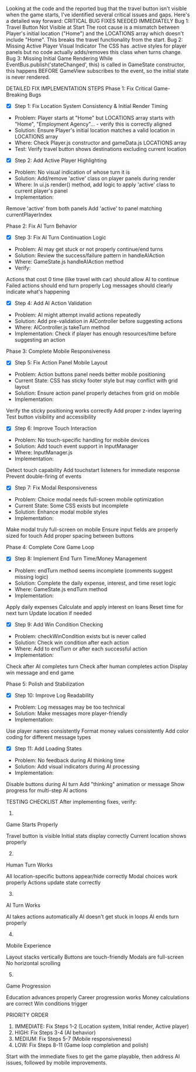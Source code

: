 Looking at the code and the reported bug that the travel button isn't visible when the game starts, I've identified several critical issues and gaps. Here's a detailed way forward:
CRITICAL BUG FIXES NEEDED IMMEDIATELY
Bug 1: Travel Button Not Visible at Start
The root cause is a mismatch between Player's initial location ("Home") and the LOCATIONS array which doesn't include "Home". This breaks the travel functionality from the start.
Bug 2: Missing Active Player Visual Indicator
The CSS has .active styles for player panels but no code actually adds/removes this class when turns change.
Bug 3: Missing Initial Game Rendering
While EventBus.publish('stateChanged', this) is called in GameState constructor, this happens BEFORE GameView subscribes to the event, so the initial state is never rendered.

DETAILED FIX IMPLEMENTATION STEPS
Phase 1: Fix Critical Game-Breaking Bugs
- [x] Step 1: Fix Location System Consistency & Initial Render Timing

* Problem: Player starts at "Home" but LOCATIONS array starts with "Home", "Employment Agency"... - verify this is correctly aligned
* Solution: Ensure Player's initial location matches a valid location in LOCATIONS array
* Where: Check Player.js constructor and gameData.js LOCATIONS array
* Test: Verify travel button shows destinations excluding current location

- [x] Step 2: Add Active Player Highlighting

* Problem: No visual indication of whose turn it is
* Solution: Add/remove 'active' class on player panels during render
* Where: In ui.js render() method, add logic to apply 'active' class to current player's panel
* Implementation:

Remove 'active' from both panels
Add 'active' to panel matching currentPlayerIndex

Phase 2: Fix AI Turn Behavior
- [x] Step 3: Fix AI Turn Continuation Logic

* Problem: AI may get stuck or not properly continue/end turns
* Solution: Review the success/failure pattern in handleAIAction
* Where: GameState.js handleAIAction method
* Verify:

Actions that cost 0 time (like travel with car) should allow AI to continue
Failed actions should end turn properly
Log messages should clearly indicate what's happening

- [x] Step 4: Add AI Action Validation

* Problem: AI might attempt invalid actions repeatedly
* Solution: Add pre-validation in AIController before suggesting actions
* Where: AIController.js takeTurn method
* Implementation: Check if player has enough resources/time before suggesting an action

Phase 3: Complete Mobile Responsiveness
- [x] Step 5: Fix Action Panel Mobile Layout

* Problem: Action buttons panel needs better mobile positioning
* Current State: CSS has sticky footer style but may conflict with grid layout
* Solution: Ensure action panel properly detaches from grid on mobile
* Implementation:

Verify the sticky positioning works correctly
Add proper z-index layering
Test button visibility and accessibility

- [x] Step 6: Improve Touch Interaction

* Problem: No touch-specific handling for mobile devices
* Solution: Add touch event support in InputManager
* Where: InputManager.js
* Implementation:

Detect touch capability
Add touchstart listeners for immediate response
Prevent double-firing of events

- [x] Step 7: Fix Modal Responsiveness

* Problem: Choice modal needs full-screen mobile optimization
* Current State: Some CSS exists but incomplete
* Solution: Enhance modal mobile styles
* Implementation:

Make modal truly full-screen on mobile
Ensure input fields are properly sized for touch
Add proper spacing between buttons

Phase 4: Complete Core Game Loop
- [x] Step 8: Implement End Turn Time/Money Management

* Problem: endTurn method seems incomplete (comments suggest missing logic)
* Solution: Complete the daily expense, interest, and time reset logic
* Where: GameState.js endTurn method
* Implementation:

Apply daily expenses
Calculate and apply interest on loans
Reset time for next turn
Update location if needed

- [x] Step 9: Add Win Condition Checking

* Problem: checkWinCondition exists but is never called
* Solution: Check win condition after each action
* Where: Add to endTurn or after each successful action
* Implementation:

Check after AI completes turn
Check after human completes action
Display win message and end game

Phase 5: Polish and Stabilization
- [x] Step 10: Improve Log Readability

* Problem: Log messages may be too technical
* Solution: Make messages more player-friendly
* Implementation:

Use player names consistently
Format money values consistently
Add color coding for different message types

- [x] Step 11: Add Loading States

* Problem: No feedback during AI thinking time
* Solution: Add visual indicators during AI processing
* Implementation:

Disable buttons during AI turn
Add "thinking" animation or message
Show progress for multi-step AI actions

TESTING CHECKLIST
After implementing fixes, verify:

1. 
Game Starts Properly

Travel button is visible
Initial stats display correctly
Current location shows properly

2. 
Human Turn Works

All location-specific buttons appear/hide correctly
Modal choices work properly
Actions update state correctly

3. 
AI Turn Works

AI takes actions automatically
AI doesn't get stuck in loops
AI ends turn properly

4. 
Mobile Experience

Layout stacks vertically
Buttons are touch-friendly
Modals are full-screen
No horizontal scrolling

5. 
Game Progression

Education advances properly
Career progression works
Money calculations are correct
Win conditions trigger

PRIORITY ORDER

1. IMMEDIATE: Fix Steps 1-2 (Location system, Initial render, Active player)
2. HIGH: Fix Steps 3-4 (AI behavior)
3. MEDIUM: Fix Steps 5-7 (Mobile responsiveness)
4. LOW: Fix Steps 8-11 (Game loop completion and polish)

Start with the immediate fixes to get the game playable, then address AI issues, followed by mobile improvements.